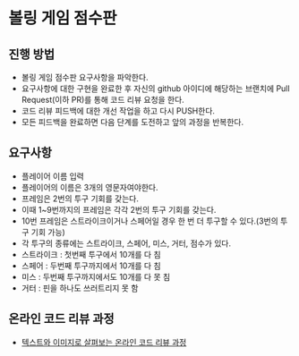 # 볼링 게임 점수판
## 진행 방법
* 볼링 게임 점수판 요구사항을 파악한다.
* 요구사항에 대한 구현을 완료한 후 자신의 github 아이디에 해당하는 브랜치에 Pull Request(이하 PR)를 통해 코드 리뷰 요청을 한다.
* 코드 리뷰 피드백에 대한 개선 작업을 하고 다시 PUSH한다.
* 모든 피드백을 완료하면 다음 단계를 도전하고 앞의 과정을 반복한다.

## 요구사항
- 플레이어 이름 입력
- 플레이어의 이름은 3개의 영문자여야한다.
- 프레임은 2번의 투구 기회를 갖는다.
- 이때 1~9번까지의 프레임은 각각 2번의 투구 기회를 갖는다.
- 10번 프레임은 스트라이크이거나 스페어일 경우 한 번 더 투구할 수 있다.(3번의 투구 기회 가능)
- 각 투구의 종류에는 스트라이크, 스페어, 미스, 거터, 점수가 있다.
- 스트라이크 : 첫번째 투구에서 10개를 다 침
- 스페어 : 두번째 투구까지에서 10개를 다 침
- 미스 : 두번째 투구까지에서도 10개를 다 못 침
- 거터 : 핀을 하나도 쓰러트리지 못 함

## 온라인 코드 리뷰 과정
* [텍스트와 이미지로 살펴보는 온라인 코드 리뷰 과정](https://github.com/next-step/nextstep-docs/tree/master/codereview)